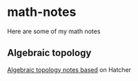 # math-notes
Here are some of my math notes

## Algebraic topology
[Algebraic topology notes based](./notes/algebraic_topology_1/notes_algebraic_topology.pdf) on Hatcher
